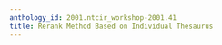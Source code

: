 ```yaml
---
anthology_id: 2001.ntcir_workshop-2001.41
title: Rerank Method Based on Individual Thesaurus
---
```

